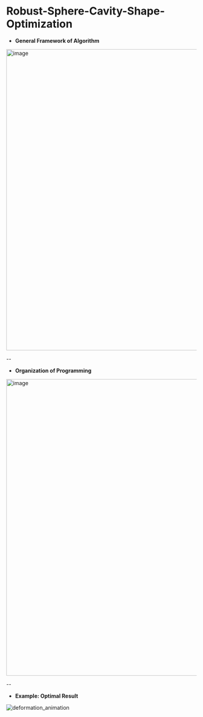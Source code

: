 # Robust-Sphere-Cavity-Shape-Optimization

- **General Framework of Algorithm**

<img width="797" alt="image" src="https://github.com/user-attachments/assets/dc423e39-d4cd-437d-8cb8-1d5f63d9e765">

--

- **Organization of Programming**

<img width="785" alt="image" src="https://github.com/user-attachments/assets/3f2c2abc-408a-4fc8-ac7a-daa5d780512e">

--

- **Example: Optimal Result**

![deformation_animation](https://github.com/user-attachments/assets/591a8489-6dfe-443d-bf24-11374c85f7ce)
